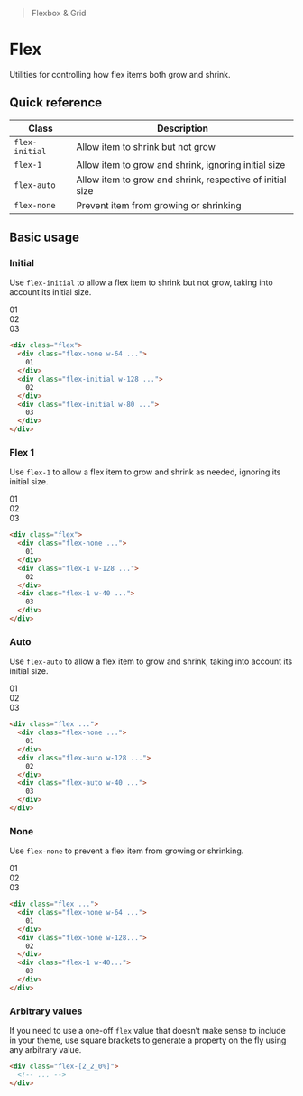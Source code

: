 > Flexbox & Grid

# Flex
Utilities for controlling how flex items both grow and shrink.

## Quick reference

| Class          | Description                                               |
| -------------- | --------------------------------------------------------- |
| `flex-initial` | Allow item to shrink but not grow                         |
| `flex-1`       | Allow item to grow and shrink, ignoring initial size      |
| `flex-auto`    | Allow item to grow and shrink, respective of initial size |
| `flex-none`    | Prevent item from growing or shrinking                    |

## Basic usage
### Initial
Use `flex-initial` to allow a flex item to shrink but not grow, taking into account its initial size.

<width-controller>
  <container>
    <box striped class="flex gap-16" fg-color="var(--tw-blue-fg)" bg-color="var(--tw-blue-bg)">
      <div class="w-64 flex-none bg-blue-800 ex-box">01</div>
      <div class="w-128 flex-initial bg-blue-500 ex-box">02</div>
      <div class="w-80 flex-initial bg-blue-500 ex-box">03</div>
    </box>
  </container>
</width-controller>

```html
<div class="flex">
  <div class="flex-none w-64 ...">
    01
  </div>
  <div class="flex-initial w-128 ...">
    02
  </div>
  <div class="flex-initial w-80 ...">
    03
  </div>
</div>
```

### Flex 1
Use `flex-1` to allow a flex item to grow and shrink as needed, ignoring its initial size.

<width-controller>
  <container>
    <box striped class="flex gap-16" fg-color="var(--tw-pink-fg)" bg-color="var(--tw-pink-bg)">
      <div class="w-64 flex-none bg-pink-800 ex-box">01</div>
      <div class="w-128 flex-1 bg-pink-500 ex-box">02</div>
      <div class="w-40 flex-1 bg-pink-500 ex-box">03</div>
    </box>
  </container>
</width-controller>

```html
<div class="flex">
  <div class="flex-none ...">
    01
  </div>
  <div class="flex-1 w-128 ...">
    02
  </div>
  <div class="flex-1 w-40 ...">
    03
  </div>
</div>
```

### Auto
Use `flex-auto` to allow a flex item to grow and shrink, taking into account its initial size.

<width-controller>
  <container>
    <box striped class="flex gap-16" fg-color="var(--tw-violet-fg)" bg-color="var(--tw-violet-bg)">
      <div class="w-64 flex-none bg-violet-800 ex-box">01</div>
      <div class="w-128 flex-auto bg-violet-500 ex-box">02</div>
      <div class="w-40 flex-auto bg-violet-500 ex-box">03</div>
    </box>
  </container>
</width-controller>

```html
<div class="flex ...">
  <div class="flex-none ...">
    01
  </div>
  <div class="flex-auto w-128 ...">
    02
  </div>
  <div class="flex-auto w-40 ...">
    03
  </div>
</div>
```

### None
Use `flex-none` to prevent a flex item from growing or shrinking.

<width-controller>
  <container>
    <box striped class="flex gap-16" fg-color="var(--tw-indigo-fg)" bg-color="var(--tw-indigo-bg)">
      <div class="w-64 flex-none bg-indigo-800 ex-box">01</div>
      <div class="w-128 flex-none bg-indigo-500 ex-box">02</div>
      <div class="w-40 flex-1 bg-indigo-500 ex-box">03</div>
    </box>
  </container>
</width-controller>

```html
<div class="flex ...">
  <div class="flex-none w-64 ...">
    01
  </div>
  <div class="flex-none w-128...">
    02
  </div>
  <div class="flex-1 w-40...">
    03
  </div>
</div>
```

### Arbitrary values
If you need to use a one-off `flex` value that doesn’t make sense to include in your theme, use square brackets to generate a property on the fly using any arbitrary value.

```html
<div class="flex-[2_2_0%]">
  <!-- ... -->
</div>
```
